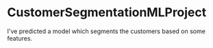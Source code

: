 # CustomerSegmentationMLProject
I've predicted a model which segments the customers based on some features.
